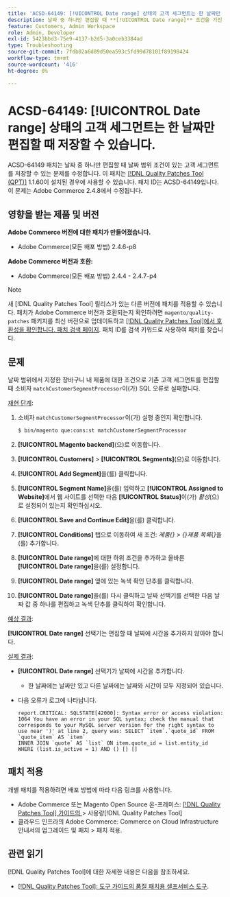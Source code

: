 ```yaml
---
title: 'ACSD-64149: [!UICONTROL Date range] 상태의 고객 세그먼트는 한 날짜만 편집할 때 저장할 수 있습니다.'
description: 날짜 중 하나만 편집할 때 **[!UICONTROL Date range]** 조건을 가진 고객 세그먼트를 저장할 수 있는 Adobe Commerce 문제를 해결하려면 ACSD-64149 패치를 적용하십시오.
feature: Customers, Admin Workspace
role: Admin, Developer
exl-id: 5423bbd3-75e9-4137-b2d5-3a0ceb3384ad
type: Troubleshooting
source-git-commit: 7fdb02a6d89d50ea593c5fd99d78101f89198424
workflow-type: tm+mt
source-wordcount: '416'
ht-degree: 0%

---
```


# ACSD-64149: [!UICONTROL Date range] 상태의 고객 세그먼트는 한 날짜만 편집할 때 저장할 수 있습니다.

ACSD-64149 패치는 날짜 중 하나만 편집할 때 날짜 범위 조건이 있는 고객 세그먼트를 저장할 수 있는 문제를 수정합니다. 이 패치는 [[!DNL Quality Patches Tool (QPT)]](/help/tools/quality-patches-tool/quality-patches-tool-to-self-serve-quality-patches.md) 1.1.60이 설치된 경우에 사용할 수 있습니다. 패치 ID는 ACSD-64149입니다. 이 문제는 Adobe Commerce 2.4.8에서 수정됩니다.

## 영향을 받는 제품 및 버전

**Adobe Commerce 버전에 대한 패치가 만들어졌습니다.**

* Adobe Commerce(모든 배포 방법) 2.4.6-p8

**Adobe Commerce 버전과 호환:**

* Adobe Commerce(모든 배포 방법) 2.4.4 - 2.4.7-p4

>[!NOTE]
>
>새 [!DNL Quality Patches Tool] 릴리스가 있는 다른 버전에 패치를 적용할 수 있습니다. 패치가 Adobe Commerce 버전과 호환되는지 확인하려면 `magento/quality-patches` 패키지를 최신 버전으로 업데이트하고 [[!DNL Quality Patches Tool]에서 호환성을 확인합니다. 패치 검색 페이지](https://experienceleague.adobe.com/tools/commerce-quality-patches/index.html). 패치 ID를 검색 키워드로 사용하여 패치를 찾습니다.

## 문제

날짜 범위에서 지정한 장바구니 내 제품에 대한 조건으로 기존 고객 세그먼트를 편집할 때 소비자 `matchCustomerSegmentProcessor`이(가) SQL 오류로 실패합니다.

<u>재현 단계</u>:

1. 소비자 `matchCustomerSegmentProcessor`이(가) 실행 중인지 확인합니다.

   ```bash
   $ bin/magento que:cons:st matchCustomerSegmentProcessor
   ```

1. **[!UICONTROL Magento backend]**(으)로 이동합니다.
1. **[!UICONTROL Customers]** > **[!UICONTROL Segments]**(으)로 이동합니다.
1. **[!UICONTROL Add Segment]**&#x200B;을(를) 클릭합니다.
1. **[!UICONTROL Segment Name]**&#x200B;을(를) 입력하고 **[!UICONTROL Assigned to Website]**&#x200B;에서 웹 사이트를 선택한 다음 **[!UICONTROL Status]**&#x200B;이(가) *활성*(으)로 설정되어 있는지 확인하십시오.
1. **[!UICONTROL Save and Continue Edit]**&#x200B;을(를) 클릭합니다.
1. **[!UICONTROL Conditions]** 탭으로 이동하여 새 조건: *제품{} > {}제품 목록*{*}*&#x200B;을(를) 추가합니다.
1. **[!UICONTROL Date range]**&#x200B;에 대한 하위 조건을 추가하고 올바른 **[!UICONTROL Date range]**&#x200B;을(를) 설정합니다.
1. **[!UICONTROL Date range]** 옆에 있는 녹색 확인 단추를 클릭합니다.
1. **[!UICONTROL Date range]**&#x200B;을(를) 다시 클릭하고 날짜 선택기를 선택한 다음 날짜 값 중 하나를 편집하고 녹색 단추를 클릭하여 확인합니다.

<u>예상 결과</u>:

**[!UICONTROL Date range]** 선택기는 편집할 때 날짜에 시간을 추가하지 않아야 합니다.

<u>실제 결과</u>:

* **[!UICONTROL Date range]** 선택기가 날짜에 시간을 추가합니다.
   * 한 날짜에는 날짜만 있고 다른 날짜에는 날짜와 시간이 모두 지정되어 있습니다.
* 다음 오류가 로그에 나타납니다.

  ```
  report.CRITICAL: SQLSTATE[42000]: Syntax error or access violation: 1064 You have an error in your SQL syntax; check the manual that corresponds to your MySQL server version for the right syntax to use near ')' at line 2, query was: SELECT `item`.`quote_id` FROM `quote_item` AS `item`
  INNER JOIN `quote` AS `list` ON item.quote_id = list.entity_id WHERE (list.is_active = 1) AND () [] []
  ```


## 패치 적용

개별 패치를 적용하려면 배포 방법에 따라 다음 링크를 사용합니다.

* Adobe Commerce 또는 Magento Open Source 온-프레미스: [[!DNL Quality Patches Tool]  가이드의 ](/help/tools/quality-patches-tool/usage.md)> 사용량[!DNL Quality Patches Tool]
* 클라우드 인프라의 Adobe Commerce: Commerce on Cloud Infrastructure 안내서의 업그레이드 및 패치 > 패치 적용.

## 관련 읽기

[!DNL Quality Patches Tool]에 대한 자세한 내용은 다음을 참조하세요.

* [[!DNL Quality Patches Tool]: 도구 가이드의 품질 패치용 셀프서비스 도구](/help/tools/quality-patches-tool/quality-patches-tool-to-self-serve-quality-patches.md).
